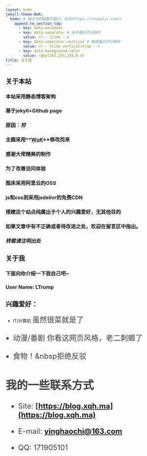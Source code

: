 ```yaml
---
layout: home
jekyll-theme-WuK:
  home: # 展示页的配置可跳过，详见<https://revealjs.com/>
    append_to_section_tag:
      - key: data-markdown
      - key: data-separator # 水平展示页分隔符
        value: <!-- slide -->
      - key: data-separator-vertical # 垂直展示页分隔符
        value: <!-- slide vertical=true -->
      - key: data-background-color
        value: rgba(255,255,255,0.4)
title: 关于我
---
```

## 关于本站

### 本站采用静态博客架构

### 基于jekyll+Github page

### 原因：***穷***

<!-- slide vertical=true -->

### 主题采用**[WuK](https://jekyll-theme-wuk.wu-kan.cn/)**修改而来

### 感谢大佬精美的制作

<!-- slide vertical=true -->

### 为了改善访问体验

### 图床采用阿里云的OSS

### js和css则采用jsdelivr的免费CDN

<!-- slide -->

### 搭建这个站点纯属出于个人的兴趣爱好，无其他目的

### 如果文章中有不正确或者待改进之处，欢迎在留言区中指出。

### ***转载请注明出处***

<!-- slide -->

## 关于我

### 下面向你介绍一下我自己吧~

### User Name: LTrump<br>

<!-- slide -->

## 兴趣爱好：

- IT/计算机&nbsp;<font color="#3f3f3f" size="5rem">虽然很菜就是了

- 动漫/番剧&nbsp;<font color="#3f3f3f" size="5rem"><font color="#3f3f3f">你看这网页风格，老二刺螈了

- 食物！&nbsp<font color="#3f3f3f" size="5rem"><font color="#3f3f3f">拒绝反驳

<!-- slide -->

## 我的一些联系方式

- Site: **[https://blog.xqh.ma](https://blog.xqh.ma)**

<!-- slide vertical=true -->

- E-mail: **[yinghaochi@163.com](mailto:yinghaochi@163.com)**

- QQ: 171905101




